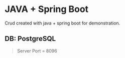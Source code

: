 # JAVA + Spring Boot
Crud created with java + spring boot for demonstration.
## DB: PostgreSQL
>Server Port = 8096
